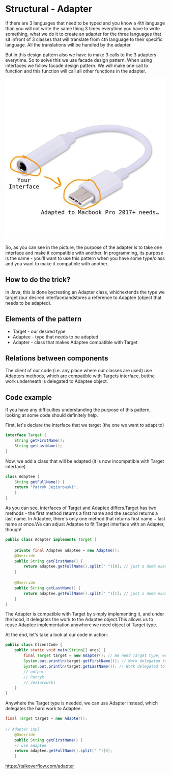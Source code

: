 # Structural - Adapter

If there are 3 languages that need to be typed and you know a 4th language than you will not write the same thing 3 times everytime you have to write something, what we do it to create an adapter for the three languages that sit infront of 3 classes that will translate from 4th language to their specific language. All the translations will be handled by the adapter.

But in this design pattern also we have to make 3 calls to the 3 adapters everytime. So to solve this we use facade design pattern. When using interfaces we follow facade design pattern. We will make one call to function and this function will call all other functions in the adapter.

![image](../../media/Structural-Adapter-image1.jpg)

So, as you can see in the picture, the purpose of the adapter is to take one interface and make it compatible with another. In programming, its purpose is the same - you'll want to use this pattern when you have some type/class and you want to make it compatible with another.

## How to do the trick?

In Java, this is done bycreating an Adapter class, whichextends the type we target (our desired interface)andstores a reference to Adaptee (object that needs to be adapted).

## Elements of the pattern

- Target - our desired type
- Adaptee - type that needs to be adapted
- Adapter - class that makes Adaptee compatible with Target

## Relations between components

The client of our code (i.e. any place where our classes are used) use Adapters methods, which are compatible with Targets interface, butthe work underneath is delegated to Adaptee object.

## Code example

If you have any difficulties understanding the purpose of this pattern, looking at some code should definitely help.

First, let's declare the interface that we target (the one we want to adapt to)

```java
interface Target {
    String getFirstName();
    String getLastName();
}
```

Now, we add a class that will be adapted (it is now incompatible with Target interface)

```java
class Adaptee {
    String getFullName() {
    return "Patryk Jeziorowski";
    }
}
```

As you can see, interfaces of Target and Adaptee differs.Target has two methods - the first method returns a first name and the second returns a last name. In Adaptee, there's only one method that returns first name + last name at once.We can adjust Adaptee to fit Target interface with an Adapter, though!

```java
public class Adapter implements Target {

    private final Adaptee adaptee = new Adaptee();
    @Override
    public String getFirstName() {
        return adaptee.getFullName().split(" ")[0]; // just a dumb example impl
    }

    @Override
    public String getLastName() {
        return adaptee.getFullName().split(" ")[1]; // just a dumb example impl
    }
}
```

The Adapter is compatible with Target by simply implementing it, and under the hood, it delegates the work to the Adaptee object.This allows us to reuse Adaptee implementation anywhere we need object of Target type.

At the end, let's take a look at our code in action:

```java
public class ClientCode {
    public static void main(String[] args) {
        final Target target = new Adapter(); // We need Target type, we can use Adapter!
        System.out.println(target.getFirstName()); // Work delegated to Adaptee under the hood
        System.out.println(target.getLastName()); // Work delegated to Adaptee under the hood
        // output:
        // Patryk
        // Jeziorowski
    }
}
```

Anywhere the Target type is needed, we can use Adapter instead, which delegates the hard work to Adaptee.

```java
final Target target = new Adapter();

// Adapter impl
    @Override
    public String getFirstName() {
    // use adaptee
    return adaptee.getFullName().split(" ")[0];
    }
```

<https://talkoverflow.com/adapter>
